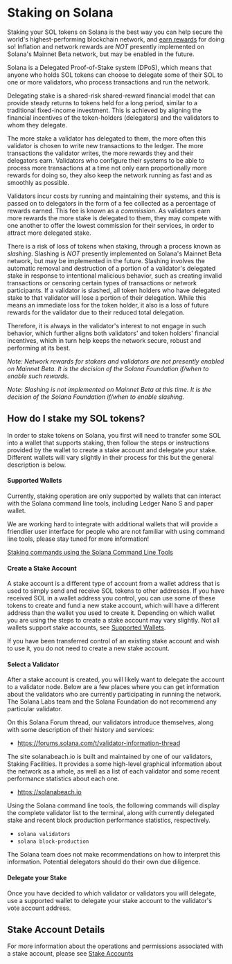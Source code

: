 # Staking on Solana

Staking your SOL tokens on Solana is the best way you can help secure the world's
highest-performing blockchain network, and
[earn rewards](../implemented-proposals/staking-rewards.md) for doing so!
Inflation and network rewards are *NOT* presently implemented on Solana's
Mainnet Beta network, but may be enabled in the future.

Solana is a Delegated Proof-of-Stake system (DPoS), which means that anyone who
holds SOL tokens can choose to delegate some of their SOL to one or more
validators, who process transactions and run the network.

Delegating stake is a shared-risk shared-reward financial model that can provide
steady returns to tokens held for a long period, similar to a traditional
fixed-income investment.  This is achieved by aligning the financial incentives
of the token-holders (delegators) and the validators to whom they delegate.

The more stake a validator has delegated to them, the more often this validator
is chosen to write new transactions to the ledger.  The more transactions
the validator writes, the more rewards they and their delegators earn.
Validators who configure their systems to be able to process more transactions
at a time not only earn proportionally more rewards for doing so, they also
keep the network running as fast and as smoothly as possible.

Validators incur costs by running and maintaining their systems, and this is
passed on to delegators in the form of a fee collected as a percentage of
rewards earned.  This fee is known as a *commission*. As validators earn more
rewards the more stake is delegated to them, they may compete with one another
to offer the lowest commission for their services, in order to attract more
delegated stake.

There is a risk of loss of tokens when staking, through a process known as
*slashing*.  Slashing is *NOT* presently implemented on Solana's Mainnet Beta
network, but may be implemented in the future.  Slashing involves the automatic
removal and destruction of a portion of a validator's delegated stake in
response to intentional malicious behavior, such as creating invalid
transactions or censoring certain types of transactions or network participants.
If a validator is slashed, all token holders who have delegated stake to that
validator will lose a portion of their delegation.  While this means an immediate
loss for the token holder, it also is a loss of future rewards for the validator
due to their reduced total delegation.

Therefore, it is always in the validator's
interest to not engage in such behavior, which further aligns both validators'
and token holders' financial incentives, which in turn help keeps the network
secure, robust and performing at its best.

*Note: Network rewards for stakers and validators are not presently enabled on
Mainnet Beta.
It is the decision of the Solana Foundation if/when to enable such rewards.*

*Note: Slashing is not implemented on Mainnet Beta at this time. It is the
decision of the Solana Foundation if/when to enable slashing.*

## How do I stake my SOL tokens?
In order to stake tokens on Solana, you first will need to transfer some SOL
into a wallet that supports staking, then follow the steps or instructions
provided by the wallet to create a stake account and delegate your stake.
Different wallets will vary slightly in their process for this but the general
description is below.

#### Supported Wallets
Currently, staking operation are only supported by wallets that can interact
with the Solana command line tools, including Ledger Nano S and paper wallet.

We are working hard to integrate with additional wallets that will provide a
friendlier user interface for people who are not familiar with using command
line tools, please stay tuned for more information!

[Staking commands using the Solana Command Line Tools](../cli/staking-operations.md)

#### Create a Stake Account
A stake account is a different type of account from a wallet address
that is used to simply send and receive SOL tokens to other addresses. If you
have received SOL in a wallet address you control, you can use some of
these tokens to create and fund a new stake account, which will have a different
address than the wallet you used to create it.
Depending on which wallet you are using the steps to create a stake account
may vary slightly.  Not all wallets support stake accounts, see
[Supported Wallets](#supported-wallets).

If you have been transferred control of an existing stake account and wish to
use it, you do not need to create a new stake account.

#### Select a Validator
After a stake account is created, you will likely want to delegate the account
to a validator node.  Below are a few places where you can get information about
the validators who are currently participating in running the network.
The Solana Labs team and the Solana Foundation do not recommend any particular
validator.

On this Solana Forum thread, our validators introduce themselves, along with
some description of their history and services:
 - https://forums.solana.com/t/validator-information-thread

The site solanabeach.io is built and maintained by one of our validators,
Staking Facilities.  It provides a some high-level graphical information about
the network as a whole, as well as a list of each validator and some recent
performance statistics about each one.
 - https://solanabeach.io

Using the Solana command line tools, the following commands will display the
complete validator list to the terminal, along with currently delegated stake
and recent block production performance statistics, respectively.
 - `solana validators`
 - `solana block-production`

The Solana team does not make recommendations on how to interpret this
information.  Potential delegators should do their own due diligence.

#### Delegate your Stake
Once you have decided to which validator or validators you will delegate, use
a supported wallet to delegate your stake account to the validator's vote
account address.

## Stake Account Details
For more information about the operations and permissions associated with a
stake account, please see [Stake Accounts](stake-accounts.md)
